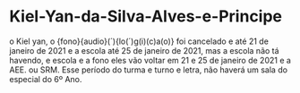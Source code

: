 # Kiel-Yan-da-Silva-Alves-e-Principe
o Kiel yan, o {fono}{audio}(´){lo(´)g(i)(c)a(o)} foi cancelado e até 21 de janeiro de 2021 e a escola até 25 de janeiro de 2021, mas a escola não tá havendo, e escola e a fono eles vão voltar em 21 e 25 de janeiro de 2021 e a AEE. ou SRM. Esse período do turma e turno e letra, não haverá um sala do especial do 6º Ano.
